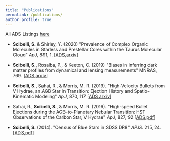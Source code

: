 ```yaml
---
title: "Publications"
permalink: /publications/
author_profile: true
---
```


All ADS Listings [here](https://ui.adsabs.harvard.edu/#search/filter_author_facet_hier_fq_author=AND&filter_author_facet_hier_fq_author=author_facet_hier%3A%220%2FScibelli%2C%20S%22&fq=%7B!type%3Daqp%20v%3D%24fq_author%7D&fq_author=(author_facet_hier%3A%220%2FScibelli%2C%20S%22)&q=%20%20author%3A%22Scibelli%22&sort=date%20desc%2C%20bibcode%20desc&p_=0)

* **Scibelli, S.** & Shirley, Y. (2020) &quot;Prevalence of Complex Organic Molecules in Starless and Prestellar Cores within the Taurus Molecular Cloud&quot; <i>ApJ</i>, 891, 1. [[ADS](https://ui.adsabs.harvard.edu/abs/2020arXiv200202469S/abstract),[arxiv](https://arxiv.org/abs/2002.02469)]

* **Scibelli, S.**, Rosalba, P., & Keeton, C. (2019) &quot;Biases in inferring dark matter profiles from dynamical and lensing measurements&quot; MNRAS, 769. [[ADS](https://ui.adsabs.harvard.edu/#abs/2018arXiv181106556S/abstract),[arxiv](https://arxiv.org/abs/1811.06556)]

* **Scibelli, S.**, Sahai, R., & Morris, M. R. (2019). &quot;High-Velocity Bullets from V Hydrae, an AGB Star in Transition: Ejection History and Spatio-Kinematic Modeling&quot; <i>ApJ</i>, 870, 117 [[ADS](https://ui.adsabs.harvard.edu/#abs/2018arXiv181109277S/abstract),[arxiv](https://arxiv.org/abs/1811.09277)]


* Sahai, R., **Scibelli, S.**, & Morris, M. R. (2016). &quot;High-speed Bullet Ejections during the AGB-to-Planetary Nebular Transition: HST Observations of the Carbon Star, V Hydrae&quot; <i>ApJ</i>, 827, 92 [[ADS](https://ui.adsabs.harvard.edu/#abs/2016ApJ...827...92S/abstract),[pdf](http://samscibelli.github.io/files/Vhya_apj_827_2_92.pdf)]


* **Scibelli, S.** (2014). &quot;Census of Blue Stars in SDSS DR8&quot; <i>APJS</i>. 215, 24. [[ADS](https://ui.adsabs.harvard.edu/#abs/2014ApJS..215...24S/abstract),[pdf](http://samscibelli.github.io/files/Census_apjs_215_2_24.pdf)]

